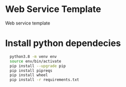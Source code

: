 # Web Service Template

Web service template

# Install python dependecies

```bash
  python3.8 -m venv env
  source env/bin/activate
  pip install --upgrade pip
  pip install pipreqs
  pip install wheel
  pip install -r requirements.txt
```
